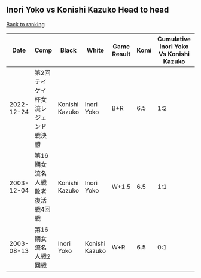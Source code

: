 ## Inori Yoko vs Konishi Kazuko Head to head

[Back to ranking](../../index.md)




| **Date** | **Comp** | **Black** | **White** | **Game Result** | **Komi** | **Cumulative Inori Yoko Vs Konishi Kazuko** | **Inori Yoko Streak** | **Konishi Kazuko Streak** | 
| --- | --- | --- | --- | --- | --- | --- | --- | --- |
| 2022-12-24 | 第2回テイケイ杯女流レジェンド戦決勝 | Konishi Kazuko | Inori Yoko | B+R | 6.5 | 1:2 | 0 | 1 | 
| 2003-12-04 | 第16期女流名人戦敗者復活戦4回戦 | Konishi Kazuko | Inori Yoko | W+1.5 | 6.5 | 1:1 | 1 | 0 | 
| 2003-08-13 | 第16期女流名人戦2回戦 | Inori Yoko | Konishi Kazuko | W+R | 6.5 | 0:1 | 0 | 1 |




